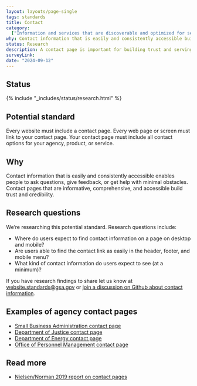 ```yaml
---
layout: layouts/page-single
tags: standards
title: Contact
category:
  ["Information and services that are discoverable and optimized for search"]
why: Contact information that is easily and consistently accessible builds trust and credibility.
status: Research
description: A contact page is important for building trust and serving your users. Learn how to create a good contact page for your federal government site.
surveyLink: 
date: "2024-09-12"
---
```


## Status

{% include "_includes/status/research.html" %}

## Potential standard

Every website must include a contact page. Every web page or screen must link to your contact page. Your contact page must include all contact options for your agency, product, or service.

## Why

Contact information that is easily and consistently accessible enables people to ask questions, give feedback, or get help with minimal obstacles. Contact pages that are informative, comprehensive, and accessible build trust and credibility.

## Research questions

We’re researching this potential standard. Research questions include:
- Where do users expect to find contact information on a page on desktop and mobile?
- Are users able to find the contact link as easily in the header, footer, and mobile menu?
- What kind of contact information do users expect to see (at a minimum)?

If you have research findings to share let us know at website.standards@gsa.gov or [join a discussion on Github about contact information](https://github.com/GSA-TTS/federal-website-standards/discussions/183). 


## Examples of agency contact pages

- [Small Business Administration contact page](https://www.sba.gov/about-sba/organization/contact-sba)
- [Department of Justice contact page](https://www.justice.gov/contact-us)
- [Department of Energy contact page](https://www.energy.gov/contact-us)
- [Office of Personnel Management contact page](https://www.opm.gov/about-us/contact-us/)


## Read more

- [Nielsen/Norman 2019 report on contact pages](https://www.nngroup.com/articles/contact-us-pages/)

